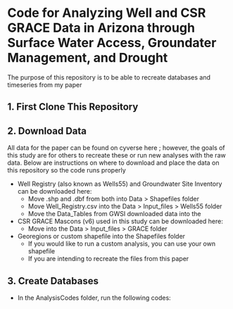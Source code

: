 # Code for Analyzing Well and CSR GRACE Data in Arizona through Surface Water Access, Groundater Management, and Drought
The purpose of this repository is to be able to recreate databases and timeseries from my paper


## 1. First Clone This Repository
## 2. Download Data
All data for the paper can be found on cyverse here <link later>; however, the goals of this study are for others to recreate these or run new analyses with the raw data.  Below are instructions on where to download and place the data on this repository so the code runs properly
- Well Registry (also known as Wells55) and Groundwater Site Inventory can be downloaded here:
    - Move .shp and .dbf from both into Data > Shapefiles folder
    - Move Well_Registry.csv into the Data > Input_files > Wells55 folder
    - Move the Data_Tables from GWSI downloaded data into the 
- CSR GRACE Mascons (v6) used in this study can be downloaded here:
    - Move into the Data > Input_files > GRACE folder
- Georegions or custom shapefile into the Shapefiles folder
    - If you would like to run a custom analysis, you can use your own shapefile
    - If you are intending to recreate the files from this paper

## 3. Create Databases
- In the AnalysisCodes folder, run the following codes:



